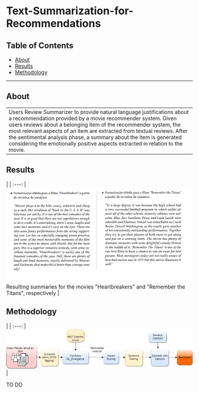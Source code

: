 # Text-Summarization-for-Recommendations

## Table of Contents

- [About](#about)
- [Results](#results)
- [Methodology](#methodology)

---

## About

<table>
<tr>
<td>  
    Users Review Summarizer to provide natural language justifications about a recommendation provided by a movie recommender system. Given users reviews about a belonging item of the recommender system, the most relevant aspects of an item are extracted from textual reviews. After the sentimental analysis phase, a summary about the item is generated considering the emotionally positive aspects extracted in relation to the movie. 
</td>
</tr>
</table>

## Results

| |
:---: 
| ![Scene](summary2.png) <br/>Resulting summaries for the movies "Heartbreakers" and "Remember the Titans", respectively |



## Methodology

| |
:---: 
| ![Scene](methodology.png) <br/> |


TO DO